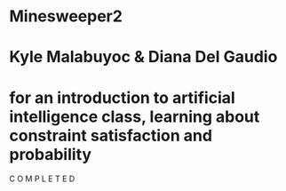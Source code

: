 # Minesweeper2
# Kyle Malabuyoc & Diana Del Gaudio
# for an introduction to artificial intelligence class, learning about constraint satisfaction and probability

C O M P L E T E D
